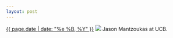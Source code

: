 ```yaml
---
layout: post
---
```


<p>
  <time><a href="/286">{{ page.date | date: "%e %B, %Y" }}</a></time>
  <a href="/286"><img src="{{ site.assets_url }}/286.jpg"/></a>
  <span>Jason Mantzoukas at UCB.</span>
</p>

